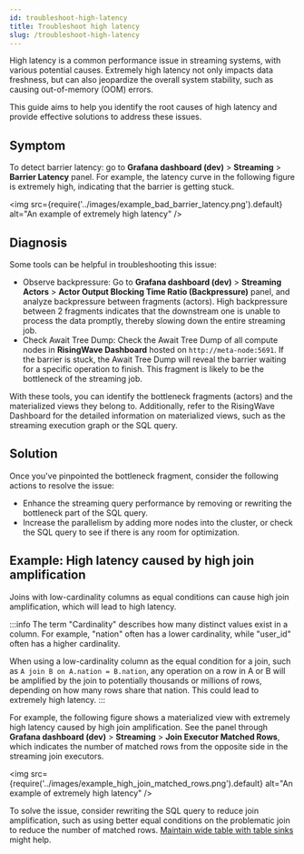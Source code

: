 ```yaml
---
id: troubleshoot-high-latency
title: Troubleshoot high latency
slug: /troubleshoot-high-latency
---
```


High latency is a common performance issue in streaming systems, with various potential causes. Extremely high latency not only impacts data freshness, but can also jeopardize the overall system stability, such as causing out-of-memory (OOM) errors.

This guide aims to help you identify the root causes of high latency and provide effective solutions to address these issues.

## Symptom

To detect barrier latency: go to **Grafana dashboard (dev)** > **Streaming** > **Barrier Latency** panel. For example, the latency curve in the following figure is extremely high, indicating that the barrier is getting stuck.

<img
  src={require('../images/example_bad_barrier_latency.png').default}
  alt="An example of extremely high latency"
/>

## Diagnosis

Some tools can be helpful in troubleshooting this issue:

- Observe backpressure: Go to **Grafana dashboard (dev)** > **Streaming Actors** > **Actor Output Blocking Time Ratio (Backpressure)** panel, and analyze backpressure between fragments (actors). High backpressure between 2 fragments indicates that the downstream one is unable to process the data promptly, thereby slowing down the entire streaming job.
- Check Await Tree Dump: Check the Await Tree Dump of all compute nodes in **RisingWave Dashboard** hosted on `http://meta-node:5691`. If the barrier is stuck, the Await Tree Dump will reveal the barrier waiting for a specific operation to finish. This fragment is likely to be the bottleneck of the streaming job.

With these tools, you can identify the bottleneck fragments (actors) and the materialized views they belong to. Additionally, refer to the RisingWave Dashboard for the detailed information on materialized views, such as the streaming execution graph or the SQL query.

## Solution

Once you've pinpointed the bottleneck fragment, consider the following actions to resolve the issue:

- Enhance the streaming query performance by removing or rewriting the bottleneck part of the SQL query.
- Increase the parallelism by adding more nodes into the cluster, or check the SQL query to see if there is any room for optimization.

## Example: High latency caused by high join amplification

Joins with low-cardinality columns as equal conditions can cause high join amplification, which will lead to high latency.

:::info
The term "Cardinality" describes how many distinct values exist in a column. For example, "nation" often has a lower cardinality, while "user_id" often has a higher cardinality.

When using a low-cardinality column as the equal condition for a join, such as `A join B on A.nation = B.nation`, any operation on a row in A or B will be amplified by the join to potentially thousands or millions of rows, depending on how many rows share that nation. This could lead to extremely high latency.
:::

For example, the following figure shows a materialized view with extremely high latency caused by high join amplification. See the panel through **Grafana dashboard (dev)** > **Streaming** > **Join Executor Matched Rows**, which indicates the number of matched rows from the opposite side in the streaming join executors.

<img
  src={require('../images/example_high_join_matched_rows.png').default}
  alt="An example of extremely high latency"
/>

To solve the issue, consider rewriting the SQL query to reduce join amplification, such as using better equal conditions on the problematic join to reduce the number of matched rows. [Maintain wide table with table sinks](/transform/multiple-table-sink.md) might help.